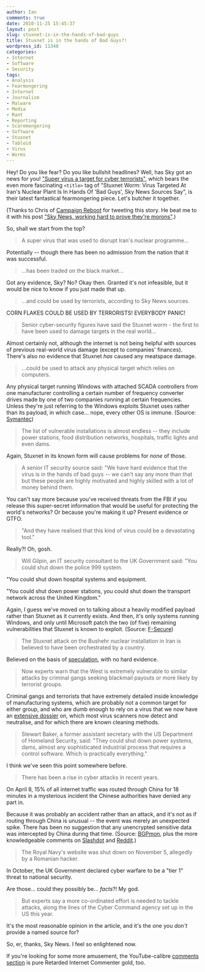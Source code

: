 ```yaml
---
author: Ian
comments: true
date: 2010-11-25 15:45:37
layout: post
slug: stuxnet-is-in-the-hands-of-bad-guys
title: Stuxnet is in the hands of Bad Guys?!
wordpress_id: 11340
categories:
- Internet
- Software
- Security
tags:
- Analysis
- Fearmongering
- Internet
- Journalism
- Malware
- Media
- Rant
- Reporting
- Scaremongering
- Software
- Stuxnet
- Tabloid
- Virus
- Worms
---
```


Hey!  Do you like fear?  Do you like bullshit headlines?  Well, has Sky got an news for you! ["Super virus a target for cyber terrorists"](http://news.sky.com/skynews/Home/World-News/Stuxnet-Worm-Virus-Targeted-At-Irans-Nuclear-Plant-Is-In-Hands-Of-Bad-Guys-Sky-News-Sources-Say/Article/201011415827544?lpos=World_News_Right_Promo_Region_0&lid=ARTICLE_15827544_Stuxnet_Worm%3A_Virus_Targeted_At_Irans_Nuclear_Plant_Is_In_Hands_Of_Bad_Guys%2C_Sky_News_Sources_Say), which bears the even more fascinating `<title>` tag of "Stuxnet Worm: Virus Targeted At Iran's Nuclear Plant Is In Hands Of 'Bad Guys', Sky News Sources Say", is their latest fantastical fearmongering piece. Let's butcher it together.

(Thanks to Chris of [Campaign Reboot](http://recampaign.blogspot.com/) for tweeting this story.  He beat me to it with his post ["Sky News, working hard to prove they're morons"](http://recampaign.blogspot.com/2010/11/sky-news-working-hard-to-prove-theyre.html).)

So, shall we start from the top?

> A super virus that was used to disrupt Iran's nuclear programme...

Potentially -- though there has been no admission from the nation that it was successful.

> ...has been traded on the black market...

Got any evidence, Sky? No? Okay then. Granted it's not infeasible, but it would be nice to know if you just made that up.

> ...and could be used by terrorists, according to Sky News sources.

CORN FLAKES COULD BE USED BY TERRORISTS! EVERYBODY PANIC!

> Senior cyber-security figures have said the Stuxnet worm - the first to have been used to damage targets in the real world...

Almost certainly not, although the internet is not being helpful with sources of previous real-world virus damage (except to companies' finances). There's also no evidence that Stuxnet _has_ caused any meatspace damage.

> ...could be used to attack any physical target which relies on computers.

Any physical target running Windows with attached SCADA controllers from one manufacturer controlling a certain number of frequency converter drives made by one of two companies running at certain frequencies. Unless they're just referring to the Windows exploits Stuxnet uses rather than its payload, in which case... nope, every other OS is immune. (Source: [Symantec](http://www.symantec.com/connect/blogs/stuxnet-breakthrough))

> The list of vulnerable installations is almost endless -- they include power stations, food distribution networks, hospitals, traffic lights and even dams.

Again, Stuxnet in its known form will cause problems for _none_ of those.

> A senior IT security source said: "We have hard evidence that the virus is in the hands of bad guys -- we can't say any more than that but these people are highly motivated and highly skilled with a lot of money behind them.

You can't say more because you've received threats from the FBI if you release this super-secret information that would be useful for protecting the world's networks? Or because you're making it up? Present evidence or GTFO.

> "And they have realised that this kind of virus could be a devastating tool."

Really?! Oh, gosh.

> Will Gilpin, an IT security consultant to the UK Government said: "You could shut down the police 999 system.

"You could shut down hospital systems and equipment.

"You could shut down power stations, you could shut down the transport network across the United Kingdom."

Again, I guess we've moved on to talking about a heavily modified payload rather than Stuxnet as it currently exists. And then, it's only systems running Windows, and only until Microsoft patch the two (of five) remaining vulnerabilities that Stuxnet is known to exploit. (Source: [F-Secure](http://www.f-secure.com/weblog/archives/00002040.html))

> The Stuxnet attack on the Bushehr nuclear installation in Iran is believed to have been orchestrated by a country.

Believed on the basis of [speculation](http://www.wired.com/threatlevel/2010/10/stuxnet-deconstructed/), with no hard evidence.

> Now experts warn that the West is extremely vulnerable to similar attacks by criminal gangs seeking blackmail payouts or more likely by terrorist groups.

Criminal gangs and terrorists that have extremely detailed inside knowledge of manufacturing systems, which are probably not a common target for either group, and who are dumb enough to rely on a virus that we now have an [extensive dossier](http://www.symantec.com/content/en/us/enterprise/media/security_response/whitepapers/w32_stuxnet_dossier.pdf) on, which most virus scanners now detect and neutralise, and for which there are known cleaning methods.

> Stewart Baker, a former assistant secretary with the US Department of Homeland Security, said: "They could shut down power systems, dams, almost any sophisticated industrial process that requires a control software. Which is practically everything."

I think we've seen this point somewhere before.

> There has been a rise in cyber attacks in recent years.

On April 8, 15% of all internet traffic was routed through China for 18 minutes in a mysterious incident the Chinese authorities have denied any part in.

Because it was probably an accident rather than an attack, and it's not as if routing through China is unusual -- the event was merely an unexpected spike.  There has been no suggestion that any unencrypted sensitive data was intercepted by China during that time. (Source: [BGPmon](http://bgpmon.net/blog/?p=282), plus the more knowledgeable comments on [Slashdot](http://tech.slashdot.org/story/10/11/16/1838223/For-18-Minutes-15-of-the-Internet-Routed-Through-China) and [Reddit](http://www.reddit.com/r/netsec/comments/e6pni/china_redirected_15_of_internet_traffic_through/).)

> The Royal Navy's website was shut down on November 5, allegedly by a Romanian hacker.

In October, the UK Government declared cyber warfare to be a "tier 1" threat to national security.

Are those... could they possibly be... _facts_?!  My god.

> But experts say a more co-ordinated effort is needed to tackle attacks, along the lines of the Cyber Command agency set up in the US this year.

It's the most reasonable opinion in the article, and it's the one you _don't_ provide a named source for?

So, er, thanks, Sky News.  I feel so enlightened now.

If you're looking for some more amusement, the YouTube-calibre [comments section](http://news.sky.com/skynews/Home/World-News/Stuxnet-Worm-Virus-Targeted-At-Irans-Nuclear-Plant-Is-In-Hands-Of-Bad-Guys-Sky-News-Sources-Say/Article/201011415827544?lpos=World_News_Right_Promo_Region_0&lid=ARTICLE_15827544_Stuxnet_Worm%3A_Virus_Targeted_At_Irans_Nuclear_Plant_Is_In_Hands_Of_Bad_Guys%2C_Sky_News_Sources_Say#comments) is pure Retarded Internet Commenter gold, too.
